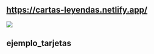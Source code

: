 ## https://cartas-leyendas.netlify.app/

![](https://user-images.githubusercontent.com/68760595/128658647-b127cce9-feb3-4180-9792-dd16ca0dac18.PNG)

## ejemplo\_tarjetas
